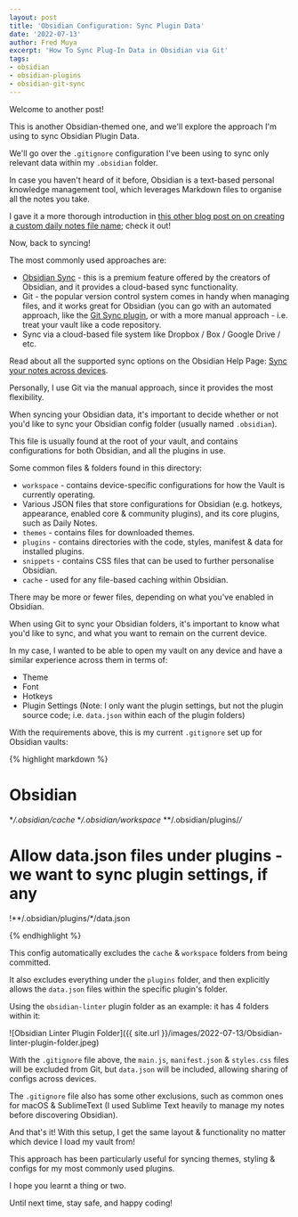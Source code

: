 ```yaml
---
layout: post
title: 'Obsidian Configuration: Sync Plugin Data'
date: '2022-07-13'
author: Fred Muya
excerpt: 'How To Sync Plug-In Data in Obsidian via Git'
tags:
- obsidian
- obsidian-plugins
- obsidian-git-sync
---
```


Welcome to another post! 

This is another Obsidian-themed one, and we'll explore the approach I'm using to sync Obsidian Plugin Data.

We'll go over the `.gitignore` configuration I've been using to sync only relevant data within my `.obsidian` folder.

In case you haven't heard of it before, Obsidian is a text-based personal knowledge management tool, which leverages Markdown files to organise all the notes you take.

I gave it a more thorough introduction in [this other blog post on on creating a custom daily notes file name]({{site.url}}/obsidian-daily-notes-custom-file-name/); check it out!

Now, back to syncing!

The most commonly used approaches are:

- [Obsidian Sync](https://obsidian.md/sync) - this is a premium feature offered by the creators of Obsidian, and it provides a cloud-based sync functionality.
- Git - the popular version control system comes in handy when managing files, and it works great for Obsidian (you can go with an automated approach, like the [Git Sync plugin](https://github.com/denolehov/obsidian-git), or with a more manual approach - i.e. treat your vault like a code repository.
- Sync via a cloud-based file system like Dropbox / Box / Google Drive / etc.

Read about all the supported sync options on the Obsidian Help Page: [Sync your notes across devices](https://help.obsidian.md/Getting+started/Sync+your+notes+across+devices).

Personally, I use Git via the manual approach, since it provides the most flexibility.

When syncing your Obsidian data, it's important to decide whether or not you'd like to sync your Obsidian config folder (usually named `.obsidian`). 

This file is usually found at the root of your vault, and contains configurations for both Obsidian, and all the plugins in use.

Some common files & folders found in this directory:
- `workspace` - contains device-specific configurations for how the Vault is currently operating.
- Various JSON files that store configurations for Obsidian (e.g. hotkeys, appearance, enabled core & community plugins), and its core plugins, such as Daily Notes.
- `themes` - contains files for downloaded themes.
- `plugins` - contains directories with the code, styles, manifest & data for installed plugins.
- `snippets` - contains CSS files that can be used to further personalise Obsidian.
- `cache` - used for any file-based caching within Obsidian.

There may be more or fewer files, depending on what you've enabled in Obsidian.

When using Git to sync your Obsidian folders, it's important to know what you'd like to sync, and what you want to remain on the current device.

In my case, I wanted to be able to open my vault on any device and have a similar experience across them in terms of:
- Theme
- Font
- Hotkeys
- Plugin Settings (Note: I only want the plugin settings, but not the plugin source code; i.e. `data.json` within each of the plugin folders)

With the requirements above, this is my current `.gitignore` set up for Obsidian vaults:

{% highlight markdown %}

# Obsidian
**/.obsidian/cache*
**/.obsidian/workspace*
**/.obsidian/plugins/*/*

# Allow data.json files under plugins - we want to sync plugin settings, if any
!**/.obsidian/plugins/*/data.json

{% endhighlight %}


This config automatically excludes the `cache` & `workspace` folders from being committed.

It also excludes everything under the `plugins` folder, and then explicitly allows the `data.json` files within the specific plugin's folder.

Using the `obsidian-linter` plugin folder as an example: it has 4 folders within it:

![Obsidian Linter Plugin Folder]({{ site.url }}/images/2022-07-13/Obsidian-linter-plugin-folder.jpeg)

With the `.gitignore` file above, the `main.js`, `manifest.json` & `styles.css` files will be excluded from Git, but `data.json` will be included, allowing sharing of configs across devices.

The `.gitignore` file also has some other exclusions, such as common ones for macOS & SublimeText (I used Sublime Text heavily to manage my notes before discovering Obsidian).

And that's it! With this setup, I get the same layout & functionality no matter which device I load my vault from!

This approach has been particularly useful for syncing themes, styling & configs for my most commonly used plugins.

I hope you learnt a thing or two.

Until next time, stay safe, and happy coding!
